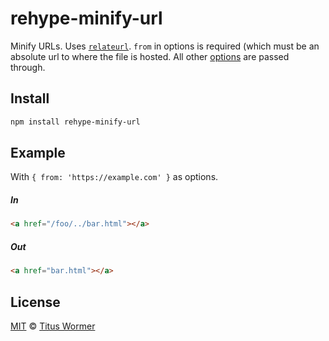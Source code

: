 <!--This file is generated by `build-packages.js`-->

# rehype-minify-url

Minify URLs.  Uses [`relateurl`](https://www.npmjs.com/package/relateurl).
`from` in options is required (which must be an absolute url to
where the file is hosted.  All other [options](https://www.npmjs.com/package/relateurl#options)
are passed through.

## Install

```sh
npm install rehype-minify-url
```

## Example

With `{ from: 'https://example.com' }` as options.

##### In

```html
<a href="/foo/../bar.html"></a>
```

##### Out

```html
<a href="bar.html"></a>
```

## License

[MIT](https://github.com/rehypejs/rehype-minify/blob/master/license) © [Titus Wormer](https://wooorm.com)
